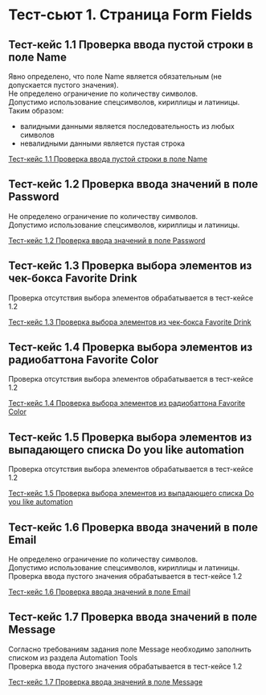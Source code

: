 # Тест-сьют 1. Страница Form Fields


## Тест-кейс 1.1 Проверка ввода пустой строки в поле Name

Явно определено, что поле Name является обязательным (не допускается пустого значения).  
Не определено ограничение по количеству символов.  
Допустимо использование спецсимволов, кириллицы и латиницы.   
Таким образом:
- валидными данными является последовательность из любых символов
- невалидными данными является пустая строка

[Тест-кейс 1.1 Проверка ввода пустой строки в поле Name](test_cases/test_case_1_1.md)


## Тест-кейс 1.2 Проверка ввода значений в поле Password

Не определено ограничение по количеству символов.  
Допустимо использование спецсимволов, кириллицы и латиницы.

[Тест-кейс 1.2 Проверка ввода значений в поле Password](test_cases/test_case_1_2.md)


## Тест-кейс 1.3 Проверка выбора элементов из чек-бокса Favorite Drink

Проверка отсутствия выбора элементов обрабатывается в тест-кейсе 1.2

[Тест-кейс 1.3 Проверка выбора элементов из чек-бокса Favorite Drink](test_cases/test_case_1_3.md)


## Тест-кейс 1.4 Проверка выбора элементов из радиобаттона Favorite Color

Проверка отсутствия выбора элементов обрабатывается в тест-кейсе 1.2

[Тест-кейс 1.4 Проверка выбора элементов из радиобаттона Favorite Color](test_cases/test_case_1_4.md)


## Тест-кейс 1.5 Проверка выбора элементов из выпадающего списка Do you like automation

Проверка отсутствия выбора элементов обрабатывается в тест-кейсе 1.2

[Тест-кейс 1.5 Проверка выбора элементов из выпадающего списка Do you like automation](test_cases/test_case_1_5.md)


## Тест-кейс 1.6 Проверка ввода значений в поле Email

Не определено ограничение по количеству символов.  
Допустимо использование спецсимволов, кириллицы и латиницы.  
Проверка ввода пустого значения обрабатывается в тест-кейсе 1.2

[Тест-кейс 1.6 Проверка ввода значений в поле Email](test_cases/test_case_1_6.md)


## Тест-кейс 1.7 Проверка ввода значений в поле Message

Согласно требованиям задания поле Message необходимо заполнить списком из раздела Automation Tools  
Проверка ввода пустого значения обрабатывается в тест-кейсе 1.2

[Тест-кейс 1.7 Проверка ввода значений в поле Message](test_cases/test_case_1_7.md)
